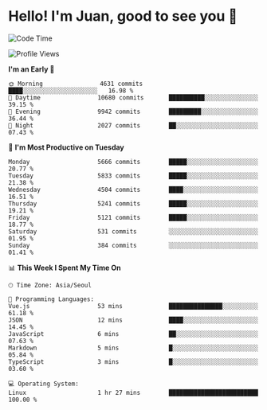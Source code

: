 # Hello! I'm Juan, good to see you 👋

<!--
**Y-k-Y/Y-k-Y** is a ✨ _special_ ✨ repository because its `README.md` (this file) appears on your GitHub profile.

Here are some ideas to get you started:

- 🔭 I’m currently working on ...
- 🌱 I’m currently learning ...
- 👯 I’m looking to collaborate on ...
- 🤔 I’m looking for help with ...
- 💬 Ask me about ...
- 📫 How to reach me: ...
- 😄 Pronouns: ...
- ⚡ Fun fact: ...
-->
<!--
![Profile views](https://gpvc.arturio.dev/Y-k-Y)

[![Omid Nikrah StackOverflow](https://github-readme-stackoverflow.vercel.app/?userID=9517076)](https://stackoverflow.com/users/9517076/i-have-10-fingers)
-->

<!--START_SECTION:waka-->
![Code Time](http://img.shields.io/badge/Code%20Time-1%2C817%20hrs%204%20mins-blue)

![Profile Views](http://img.shields.io/badge/Profile%20Views-0-blue)

**I'm an Early 🐤** 

```text
🌞 Morning                4631 commits        ████░░░░░░░░░░░░░░░░░░░░░   16.98 % 
🌆 Daytime                10680 commits       ██████████░░░░░░░░░░░░░░░   39.15 % 
🌃 Evening                9942 commits        █████████░░░░░░░░░░░░░░░░   36.44 % 
🌙 Night                  2027 commits        ██░░░░░░░░░░░░░░░░░░░░░░░   07.43 % 
```
📅 **I'm Most Productive on Tuesday** 

```text
Monday                   5666 commits        █████░░░░░░░░░░░░░░░░░░░░   20.77 % 
Tuesday                  5833 commits        █████░░░░░░░░░░░░░░░░░░░░   21.38 % 
Wednesday                4504 commits        ████░░░░░░░░░░░░░░░░░░░░░   16.51 % 
Thursday                 5241 commits        █████░░░░░░░░░░░░░░░░░░░░   19.21 % 
Friday                   5121 commits        █████░░░░░░░░░░░░░░░░░░░░   18.77 % 
Saturday                 531 commits         ░░░░░░░░░░░░░░░░░░░░░░░░░   01.95 % 
Sunday                   384 commits         ░░░░░░░░░░░░░░░░░░░░░░░░░   01.41 % 
```


📊 **This Week I Spent My Time On** 

```text
🕑︎ Time Zone: Asia/Seoul

💬 Programming Languages: 
Vue.js                   53 mins             ███████████████░░░░░░░░░░   61.18 % 
JSON                     12 mins             ████░░░░░░░░░░░░░░░░░░░░░   14.45 % 
JavaScript               6 mins              ██░░░░░░░░░░░░░░░░░░░░░░░   07.63 % 
Markdown                 5 mins              █░░░░░░░░░░░░░░░░░░░░░░░░   05.84 % 
TypeScript               3 mins              █░░░░░░░░░░░░░░░░░░░░░░░░   03.60 % 

💻 Operating System: 
Linux                    1 hr 27 mins        █████████████████████████   100.00 % 
```


<!--END_SECTION:waka-->
